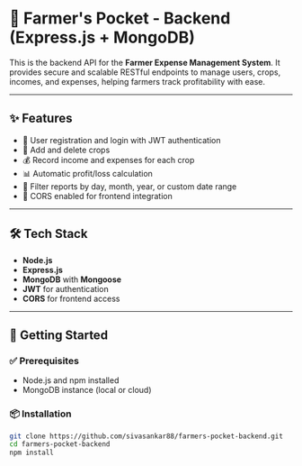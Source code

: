 # 🌾 Farmer's Pocket - Backend (Express.js + MongoDB)

This is the backend API for the **Farmer Expense Management System**. It provides secure and scalable RESTful endpoints to manage users, crops, incomes, and expenses, helping farmers track profitability with ease.

---

## ✨ Features

- 🔐 User registration and login with JWT authentication
- 🌱 Add and delete crops
- 💰 Record income and expenses for each crop
- 📊 Automatic profit/loss calculation
- 📅 Filter reports by day, month, year, or custom date range
- 🔗 CORS enabled for frontend integration

---

## 🛠️ Tech Stack

- **Node.js**
- **Express.js**
- **MongoDB** with **Mongoose**
- **JWT** for authentication
- **CORS** for frontend access

---

## 🚀 Getting Started

### ✅ Prerequisites

- Node.js and npm installed
- MongoDB instance (local or cloud)

### 📦 Installation

```bash
git clone https://github.com/sivasankar88/farmers-pocket-backend.git
cd farmers-pocket-backend
npm install
